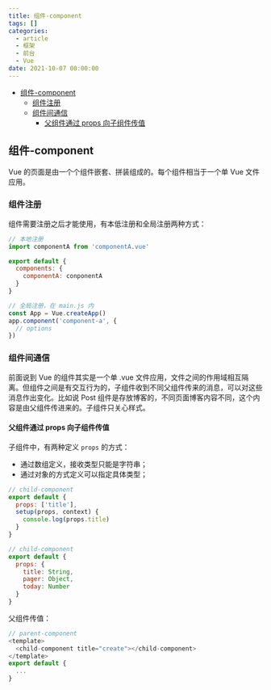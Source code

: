 ```yaml
---
title: 组件-component
tags: []
categories:
  - article
  - 框架
  - 前台
  - Vue
date: 2021-10-07 00:00:00
---
```


- [组件-component](#组件-component)
  - [组件注册](#组件注册)
  - [组件间通信](#组件间通信)
    - [父组件通过 props 向子组件传值](#父组件通过-props-向子组件传值)

## 组件-component

Vue 的页面是由一个个组件嵌套、拼装组成的。每个组件相当于一个单 Vue 文件应用。

### 组件注册

组件需要注册之后才能使用，有本低注册和全局注册两种方式：

```JavaScript
// 本地注册
import componentA from 'componentA.vue'

export default {
  components: {
    componentA: conponentA
  }
}

// 全局注册，在 main.js 内
const App = Vue.createApp()
app.component('component-a', {
  // options
})
```

### 组件间通信

前面说到 Vue 的组件其实是一个单 .vue 文件应用，文件之间的作用域相互隔离。但组件之间是有交互行为的，子组件收到不同父组件传来的消息，可以对这些消息作出变化。比如说 Post 组件是存放博客的，不同页面博客内容不同，这个内容是由父组件传进来的。子组件只关心样式。

#### 父组件通过 props 向子组件传值

子组件中，有两种定义 `props` 的方式：

- 通过数组定义，接收类型只能是字符串；
- 通过对象的方式定义可以指定具体类型；

```JavaScript
// child-component
export default {
  props: ['title'],
  setup(props, context) {
    console.log(props.title)
  }
}
```

```JavaScript
// child-component
export default {
  props: {
    title: String,
    pager: Object,
    today: Number
  }
}
```

父组件传值：

```JavaScript
// parent-component
<template>
  <child-component title="create"></child-component>
</template>
export default {
  ...
}
```
